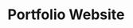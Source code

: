 ---
title: "Portfolio Website"
description: "This is what you're looking at :)"
year: "2023"
sourceURL: "https://github.com/SirRender00/evynmachi.com"
demoURL: "https://evynmachi.com"
---